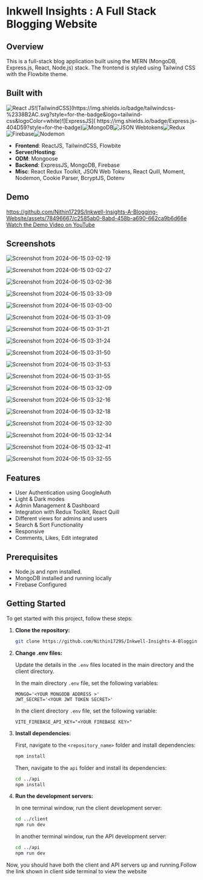 # Inkwell Insights : A Full Stack Blogging Website

## Overview

This is a full-stack blog application built using the MERN (MongoDB, Express.js, React, Node.js) stack. The frontend is styled using Tailwind CSS with the Flowbite theme.

## Built with

![React JS](https://img.shields.io/badge/React-20232A?style=for-the-badge&logo=react&logoColor=61DAFB")![TailwindCSS](https://img.shields.io/badge/tailwindcss-%2338B2AC.svg?style=for-the-badge&logo=tailwind-css&logoColor=white)![ExpressJS](	https://img.shields.io/badge/Express.js-404D59?style=for-the-badge)![MongoDB](	https://img.shields.io/badge/MongoDB-4EA94B?style=for-the-badge&logo=mongodb&logoColor=white)![JSON Webtokens](https://img.shields.io/badge/json%20web%20tokens-323330?style=for-the-badge&logo=json-web-tokens&logoColor=pink)![Redux](https://img.shields.io/badge/Redux-593D88?style=for-the-badge&logo=redux&logoColor=white)![Firebase](https://img.shields.io/badge/Firebase-039BE5?style=for-the-badge&logo=Firebase&logoColor=white)![Nodemon](https://img.shields.io/badge/Nodemon%20-%2376D04B.svg?&style=for-the-badge&logo=Nodemon&logoColor=white)

- **Frontend**: ReactJS, TailwindCSS, Flowbite
- **Server/Hosting**: 
- **ODM**: Mongoose
- **Backend**: ExpressJS, MongoDB, Firebase
- **Misc**: React Redux Toolkit, JSON Web Tokens, React Quill, Moment, Nodemon, Cookie Parser, BcryptJS, Dotenv   

## Demo


https://github.com/Nithin1729S/Inkwell-Insights-A-Blogging-Website/assets/78496667/c2585ab0-8abd-458b-a690-662ca9b6d66e
[Watch the Demo Video on YouTube](https://youtu.be/x0ALnLfWvc8)


## Screenshots
![Screenshot from 2024-06-15 03-02-19](https://github.com/Nithin1729S/Inkwell-Insights-A-Blogging-Website/assets/78496667/0a9bb580-852e-4b13-87e9-381d09f312d2)

![Screenshot from 2024-06-15 03-02-27](https://github.com/Nithin1729S/Inkwell-Insights-A-Blogging-Website/assets/78496667/b4151144-71ae-4cbb-9aad-e43b2ceed79c)

![Screenshot from 2024-06-15 03-02-36](https://github.com/Nithin1729S/Inkwell-Insights-A-Blogging-Website/assets/78496667/b50f557b-ac76-467e-9b4c-203064b69228)

![Screenshot from 2024-06-15 03-33-09](https://github.com/Nithin1729S/Inkwell-Insights-A-Blogging-Website/assets/78496667/2920c1f6-38f8-4d01-91b2-88c5eec367f6)


![Screenshot from 2024-06-15 03-03-00](https://github.com/Nithin1729S/Inkwell-Insights-A-Blogging-Website/assets/78496667/c2cee8e8-9f8c-4c1a-911d-a1d320276727)

![Screenshot from 2024-06-15 03-31-09](https://github.com/Nithin1729S/Inkwell-Insights-A-Blogging-Website/assets/78496667/d25feeae-889d-441b-836b-ed8f3272e711)

![Screenshot from 2024-06-15 03-31-21](https://github.com/Nithin1729S/Inkwell-Insights-A-Blogging-Website/assets/78496667/9e8af6cc-51ac-47af-b623-1731429d6cff)

![Screenshot from 2024-06-15 03-31-24](https://github.com/Nithin1729S/Inkwell-Insights-A-Blogging-Website/assets/78496667/e6573bde-165f-4e15-9a6f-17bc557cb36c)


![Screenshot from 2024-06-15 03-31-50](https://github.com/Nithin1729S/Inkwell-Insights-A-Blogging-Website/assets/78496667/37492a07-8ef5-4c89-a3b6-c2fbfe63cc38)

![Screenshot from 2024-06-15 03-31-53](https://github.com/Nithin1729S/Inkwell-Insights-A-Blogging-Website/assets/78496667/02a57132-8635-47e6-8758-5f6d1080d88b)

![Screenshot from 2024-06-15 03-31-55](https://github.com/Nithin1729S/Inkwell-Insights-A-Blogging-Website/assets/78496667/993c84e8-8951-46b0-a696-97e6d4e2d0eb)

![Screenshot from 2024-06-15 03-32-09](https://github.com/Nithin1729S/Inkwell-Insights-A-Blogging-Website/assets/78496667/d91c4641-6305-4bf5-ae2c-55520ae2033e)

![Screenshot from 2024-06-15 03-32-16](https://github.com/Nithin1729S/Inkwell-Insights-A-Blogging-Website/assets/78496667/065fe4f2-f364-41da-ae55-203d052344cd)

![Screenshot from 2024-06-15 03-32-18](https://github.com/Nithin1729S/Inkwell-Insights-A-Blogging-Website/assets/78496667/c7af5ed5-e854-4538-88a6-bcd02d0c87e4)

![Screenshot from 2024-06-15 03-32-30](https://github.com/Nithin1729S/Inkwell-Insights-A-Blogging-Website/assets/78496667/177bff51-094b-4a31-b6bc-96ff1166d1df)

![Screenshot from 2024-06-15 03-32-34](https://github.com/Nithin1729S/Inkwell-Insights-A-Blogging-Website/assets/78496667/6e61ac48-40f3-40c9-83a8-11f517423aef)

![Screenshot from 2024-06-15 03-32-41](https://github.com/Nithin1729S/Inkwell-Insights-A-Blogging-Website/assets/78496667/40f4407c-22c2-4ae8-8e09-f999087c587e)

![Screenshot from 2024-06-15 03-32-55](https://github.com/Nithin1729S/Inkwell-Insights-A-Blogging-Website/assets/78496667/d7540428-fa59-479c-a600-40c49161304b)





## Features
- User Authentication using GoogleAuth
- Light & Dark modes
- Admin Management & Dashboard
- Integration with Redux Toolkit, React Quill
- Different views for admins and users
- Search & Sort Functionality
- Responsive
- Comments, Likes, Edit integrated

## Prerequisites

- Node.js and npm installed.
- MongoDB installed and running locally
- Firebase Configured



## Getting Started

To get started with this project, follow these steps:

1. **Clone the repository:**

    ```bash
    git clone https://github.com/Nithin1729S/Inkwell-Insights-A-Blogging-Website.git
    ```

2. **Change .env files:**

    Update the details in the `.env` files located in the main directory and the client directory.

    In the main directory `.env` file, set the following variables:

    ```plaintext
    MONGO='<YOUR MONGODB ADDRESS >'
    JWT_SECRET='<YOUR JWT TOKEN SECRET>'
    ```

    In the client directory `.env` file, set the following variable:

    ```plaintext
    VITE_FIREBASE_API_KEY="<YOUR FIREBASE KEY>"
    ```

3. **Install dependencies:**

    First, navigate to the `<repository_name>` folder and install dependencies:

    ```bash
    npm install
    ```

    Then, navigate to the `api` folder and install its dependencies:

    ```bash
    cd ../api
    npm install
    ```

4. **Run the development servers:**

    In one terminal window, run the client development server:

    ```bash
    cd ../client
    npm run dev
    ```

    In another terminal window, run the API development server:

    ```bash
    cd ../api
    npm run dev
    ```


Now, you should have both the client and API servers up and running.Follow the link shown in client side terminal to view the website
